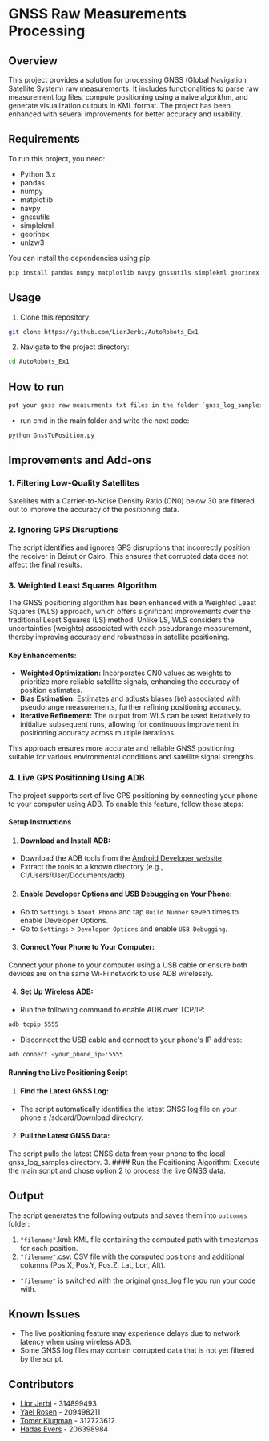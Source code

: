 # GNSS Raw Measurements Processing

## Overview

This project provides a solution for processing GNSS (Global Navigation Satellite System) raw measurements. It includes functionalities to parse raw measurement log files, compute positioning using a naive algorithm, and generate visualization outputs in KML format. The project has been enhanced with several improvements for better accuracy and usability.

## Requirements

To run this project, you need:

- Python 3.x
- pandas
- numpy
- matplotlib
- navpy
- gnssutils
- simplekml
- georinex
- unlzw3

You can install the dependencies using pip:

```bash
pip install pandas numpy matplotlib navpy gnssutils simplekml georinex unlzw3
```

## Usage
1. Clone this repository:
```bash
git clone https://github.com/LiorJerbi/AutoRobots_Ex1
```
2. Navigate to the project directory:
```bash
cd AutoRobots_Ex1
```

## How to run
```bash
put your gnss raw measurments txt files in the folder `gnss_log_samples`
```

- run cmd in the main folder and write the next code:
```bash
python GnssToPosition.py
```

## Improvements and Add-ons
### 1. Filtering Low-Quality Satellites
Satellites with a Carrier-to-Noise Density Ratio (CN0) below 30 are filtered out to improve the accuracy of the positioning data.

### 2. Ignoring GPS Disruptions
The script identifies and ignores GPS disruptions that incorrectly position the receiver in Beirut or Cairo. This ensures that corrupted data does not affect the final results.

### 3. Weighted Least Squares Algorithm
The GNSS positioning algorithm has been enhanced with a Weighted Least Squares (WLS) approach, which offers significant improvements over the traditional Least Squares (LS) method. Unlike LS, WLS considers the uncertainties (weights) associated with each pseudorange measurement, thereby improving accuracy and robustness in satellite positioning.

#### Key Enhancements:
- **Weighted Optimization:** Incorporates CN0 values as weights to prioritize more reliable satellite signals, enhancing the accuracy of position estimates.
- **Bias Estimation:** Estimates and adjusts biases (`b0`) associated with pseudorange measurements, further refining positioning accuracy.
- **Iterative Refinement:** The output from WLS can be used iteratively to initialize subsequent runs, allowing for continuous improvement in positioning accuracy across multiple iterations.

This approach ensures more accurate and reliable GNSS positioning, suitable for various environmental conditions and satellite signal strengths.

### 4. Live GPS Positioning Using ADB
The project supports sort of live GPS positioning by connecting your phone to your computer using ADB. To enable this feature, follow these steps:

#### Setup Instructions
1. #### Download and Install ADB:
- Download the ADB tools from the [Android Developer website](https://developer.android.com/studio/releases/platform-tools).
- Extract the tools to a known directory (e.g., C:/Users/User/Documents/adb).

2. #### Enable Developer Options and USB Debugging on Your Phone:
- Go to `Settings` > `About Phone` and tap `Build Number` seven times to enable Developer Options.
- Go to `Settings` > `Developer Options` and enable `USB Debugging`.

3. #### Connect Your Phone to Your Computer:
Connect your phone to your computer using a USB cable or ensure both devices are on the same Wi-Fi network to use ADB wirelessly.

4. #### Set Up Wireless ADB:
- Run the following command to enable ADB over TCP/IP:
```bash
adb tcpip 5555
```
- Disconnect the USB cable and connect to your phone's IP address:
```bash
adb connect <your_phone_ip>:5555
```

#### Running the Live Positioning Script
1. #### Find the Latest GNSS Log:
- The script automatically identifies the latest GNSS log file on your phone's /sdcard/Download directory.
2. #### Pull the Latest GNSS Data:
The script pulls the latest GNSS data from your phone to the local gnss_log_samples directory.
3. #### Run the Positioning Algorithm:
Execute the main script and chose option 2 to process the live GNSS data.

## Output
The script generates the following outputs and saves them into `outcomes` folder:
1. `"filename"`.kml: KML file containing the computed path with timestamps for each position.
2. `"filename"`.csv: CSV file with the computed positions and additional columns (Pos.X, Pos.Y, Pos.Z, Lat, Lon, Alt).
- `"filename"` is switched with the original gnss_log file you run your code with.

## Known Issues
- The live positioning feature may experience delays due to network latency when using wireless ADB.
- Some GNSS log files may contain corrupted data that is not yet filtered by the script.

## Contributors
- [Lior Jerbi](https://github.com/LiorJerbi) - 314899493
- [Yael Rosen](https://github.com/yaelrosen77) - 209498211
- [Tomer Klugman](https://github.com/tomerklugman) - 312723612
- [Hadas Evers](https://github.com/hadasevers) - 206398984

